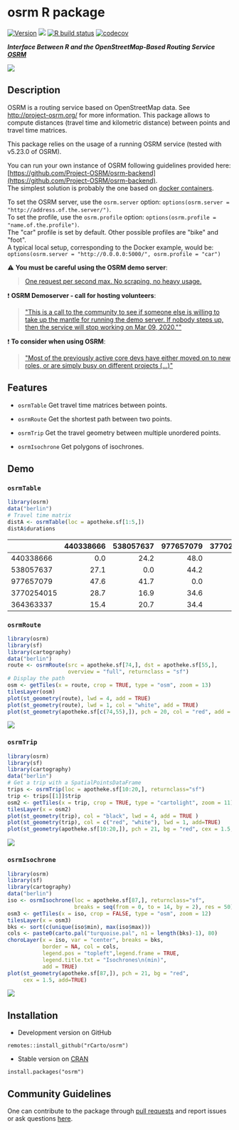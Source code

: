 # osrm R package

[![Version](http://www.r-pkg.org/badges/version/osrm)](https://CRAN.R-project.org/package=osrm/)
![](http://cranlogs.r-pkg.org/badges/osrm?color=brightgreen)
[![R build status](https://github.com/rCarto/osrm/workflows/R-CMD-check/badge.svg)](https://github.com/rCarto/osrm/actions)
[![codecov](https://codecov.io/gh/rCarto/osrm/branch/master/graph/badge.svg?token=JOJNuBCH9M)](https://codecov.io/gh/rCarto/osrm)




***Interface Between R and the OpenStreetMap-Based Routing Service [OSRM](http://project-osrm.org/)***

![](https://raw.githubusercontent.com/rCarto/osrm/master/img/cover.png)

## Description
OSRM is a routing service based on OpenStreetMap data. See <http://project-osrm.org/> for more information. This package allows to compute distances (travel time and kilometric distance) between points and travel time matrices.   

This package relies on the usage of a running OSRM service (tested with v5.23.0 of OSRM).    

You can run your own instance of OSRM following guidelines provided here:    [https://github.com/Project-OSRM/osrm-backend](https://github.com/Project-OSRM/osrm-backend).     
The simplest solution is probably the one based on [docker containers](https://github.com/Project-OSRM/osrm-backend#using-docker).    

To set the OSRM server, use the `osrm.server` option: `options(osrm.server = "http://address.of.the.server/")`.     
To set the profile, use the `osrm.profile` option: `options(osrm.profile = "name.of.the.profile")`.  
The "car" profile is set by default. Other possible profiles are "bike" and "foot".  
A typical local setup, corresponding to the Docker example, would be:  
`options(osrm.server = "http://0.0.0.0:5000/", osrm.profile = "car")`


:warning: **You must be careful using the OSRM demo server**:    
> [One request per second max. No scraping, no heavy usage.](https://routing.openstreetmap.de/about.html)



:heavy_exclamation_mark: **OSRM Demoserver - call for hosting volunteers**:  
> ["This is a call to the community to see if someone else is willing to take 
up the mantle for running the demo server.  If nobody steps up, then the service 
will stop working on Mar 09, 2020.""](https://lists.openstreetmap.org/pipermail/osrm-talk/2020-January/001834.html)


:heavy_exclamation_mark: **To consider when using OSRM**:    
> ["Most of the previously active core devs have either moved on to new roles, or are simply busy on different projects (...)"](https://github.com/Project-OSRM/osrm-backend/issues/5463)




## Features

* `osrmTable` Get travel time matrices between points.

* `osrmRoute` Get the shortest path between two points.

* `osrmTrip` Get the travel geometry between multiple unordered points.

* `osrmIsochrone` Get polygons of isochrones.


## Demo

### `osrmTable`

```r
library(osrm)
data("berlin")
# Travel time matrix
distA <- osrmTable(loc = apotheke.sf[1:5,])
distA$durations
```
|           | 440338666| 538057637| 977657079| 3770254015| 364363337|
|:----------|---------:|---------:|---------:|----------:|---------:|
|440338666  |       0.0|      24.2|      48.0|       26.9|      15.0|
|538057637  |      27.1|       0.0|      44.2|       16.4|      22.6|
|977657079  |      47.6|      41.7|       0.0|       35.0|      36.2|
|3770254015 |      28.7|      16.9|      34.6|        0.0|      17.0|
|364363337  |      15.4|      20.7|      34.4|       15.9|       0.0|

### `osrmRoute`

```r
library(osrm)
library(sf)
library(cartography)
data("berlin")
route <- osrmRoute(src = apotheke.sf[74,], dst = apotheke.sf[55,],
                   overview = "full", returnclass = "sf")
# Display the path
osm <- getTiles(x = route, crop = TRUE, type = "osm", zoom = 13)
tilesLayer(osm)
plot(st_geometry(route), lwd = 4, add = TRUE)
plot(st_geometry(route), lwd = 1, col = "white", add = TRUE)
plot(st_geometry(apotheke.sf[c(74,55),]), pch = 20, col = "red", add = TRUE)
```
![](https://raw.githubusercontent.com/rCarto/osrm/master/img/route.png)


### `osrmTrip`

```r
library(osrm)
library(sf)
library(cartography)
data("berlin")
# Get a trip with a SpatialPointsDataFrame
trips <- osrmTrip(loc = apotheke.sf[10:20,], returnclass="sf")
trip <- trips[[1]]$trip
osm2 <- getTiles(x = trip, crop = TRUE, type = "cartolight", zoom = 11)
tilesLayer(x = osm2)
plot(st_geometry(trip), col = "black", lwd = 4, add = TRUE )
plot(st_geometry(trip), col = c("red", "white"), lwd = 1, add=TRUE)
plot(st_geometry(apotheke.sf[10:20,]), pch = 21, bg = "red", cex = 1.5, add=TRUE)
```

![](https://raw.githubusercontent.com/rCarto/osrm/master/img/trip.png)

### `osrmIsochrone`

```r
library(osrm)
library(sf)
library(cartography)
data("berlin")
iso <- osrmIsochrone(loc = apotheke.sf[87,], returnclass="sf",
                     breaks = seq(from = 0, to = 14, by = 2), res = 50)
osm3 <- getTiles(x = iso, crop = FALSE, type = "osm", zoom = 12)
tilesLayer(x = osm3)
bks <- sort(c(unique(iso$min), max(iso$max)))
cols <- paste0(carto.pal("turquoise.pal", n1 = length(bks)-1), 80)
choroLayer(x = iso, var = "center", breaks = bks,
           border = NA, col = cols,
           legend.pos = "topleft",legend.frame = TRUE,
           legend.title.txt = "Isochrones\n(min)",
           add = TRUE)
plot(st_geometry(apotheke.sf[87,]), pch = 21, bg = "red", 
     cex = 1.5, add=TRUE)

```
![](https://raw.githubusercontent.com/rCarto/osrm/master/img/iso.png)


## Installation

* Development version on GitHub
```{r}
remotes::install_github("rCarto/osrm")
```

* Stable version on [CRAN](https://CRAN.R-project.org/package=osrm/)
```{r}
install.packages("osrm")
```

## Community Guidelines

One can contribute to the package through [pull requests](https://github.com/rCarto/osrm/pulls) and report issues or ask questions [here](https://github.com/rCarto/osrm/issues).
